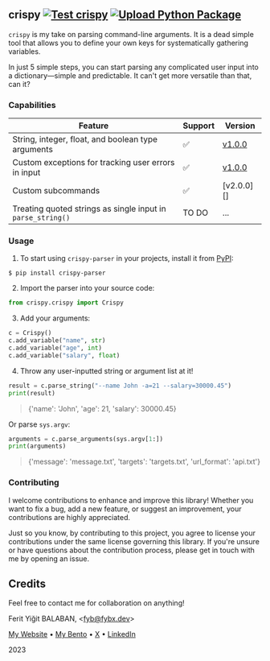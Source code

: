 ## crispy [![Test crispy](https://github.com/fybx/crispy/actions/workflows/flow-test_crispy.yml/badge.svg?branch=main)](https://github.com/fybx/crispy/actions/workflows/flow-test_crispy.yml) [![Upload Python Package](https://github.com/fybx/crispy/actions/workflows/flow-publish_package.yml/badge.svg?branch=main)](https://github.com/fybx/crispy/actions/workflows/flow-publish_package.yml)

`crispy` is my take on parsing command-line arguments. It is a dead simple tool that allows you to define your own keys for systematically gathering variables.

In just 5 simple steps, you can start parsing any complicated user input into a dictionary—simple and predictable. It can't get more versatile than that, can it?

### Capabilities

| Feature                                                     | Support | Version     |
|-------------------------------------------------------------|---------|-------------|
| String, integer, float, and boolean type arguments          | ✅      | [v1.0.0][1] |
| Custom exceptions for tracking user errors in input         | ✅      | [v1.0.0][1] |
| Custom subcommands                                          | ✅      | [v2.0.0][]  |
| Treating quoted strings as single input in `parse_string()` | TO DO   | ...         |

### Usage

1. To start using `crispy-parser` in your projects, install it from [PyPI][0]:

```shell
$ pip install crispy-parser
```

2. Import the parser into your source code:

```python
from crispy.crispy import Crispy
```

3. Add your arguments:

```python
c = Crispy()
c.add_variable("name", str)
c.add_variable("age", int)
c.add_variable("salary", float)
```

4. Throw any user-inputted string or argument list at it!

```python
result = c.parse_string("--name John -a=21 --salary=30000.45")
print(result)
```

> {'name': 'John', 'age': 21, 'salary': 30000.45}

Or parse `sys.argv`:

```python
arguments = c.parse_arguments(sys.argv[1:])
print(arguments)
```

> {'message': 'message.txt', 'targets': 'targets.txt', 'url_format': 'api.txt'}

### Contributing

I welcome contributions to enhance and improve this library! Whether you want to fix a bug, add a new feature, or suggest an improvement, your contributions are highly appreciated.

Just so you know, by contributing to this project, you agree to license your contributions under the same license governing this library. If you're unsure or have questions about the contribution process, please get in touch with me by opening an issue.

## Credits

Feel free to contact me for collaboration on anything!

Ferit Yiğit BALABAN, <[fyb@fybx.dev][llmail]>

[My Website][llwebsite] • [My Bento][llbento] • [X][llx] • [LinkedIn][lllinkedin]

2023

[0]: https://pypi.org/project/crispy-parser/
[1]: https://github.com/fybx/crispy/releases/tag/v1.0.0
[2]: https://github.com/fybx/crispy/releases/tag/v2.0.0
[llmail]: mailto:fyb@fybx.dev
[llwebsite]: https://fybx.dev
[llbento]: https://bento.me/balaban
[llx]: https://x.com/fybalaban
[lllinkedin]: https://linkedin.com/in/fybx
